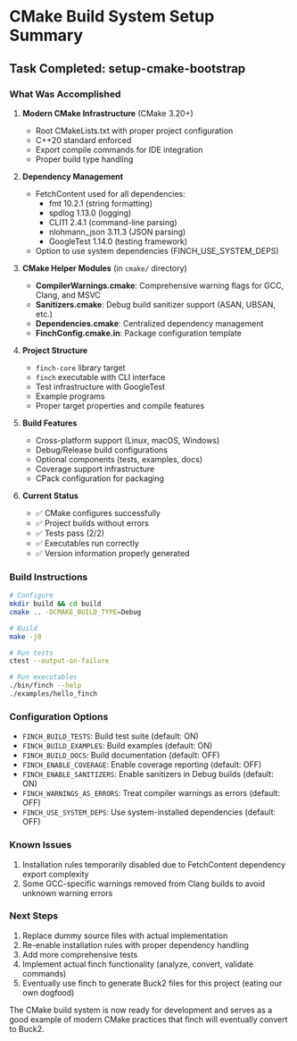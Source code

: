 # CMake Build System Setup Summary

## Task Completed: setup-cmake-bootstrap

### What Was Accomplished

1. **Modern CMake Infrastructure** (CMake 3.20+)
   - Root CMakeLists.txt with proper project configuration
   - C++20 standard enforced
   - Export compile commands for IDE integration
   - Proper build type handling

2. **Dependency Management**
   - FetchContent used for all dependencies:
     - fmt 10.2.1 (string formatting)
     - spdlog 1.13.0 (logging)
     - CLI11 2.4.1 (command-line parsing)
     - nlohmann_json 3.11.3 (JSON parsing)
     - GoogleTest 1.14.0 (testing framework)
   - Option to use system dependencies (FINCH_USE_SYSTEM_DEPS)

3. **CMake Helper Modules** (in `cmake/` directory)
   - **CompilerWarnings.cmake**: Comprehensive warning flags for GCC, Clang, and MSVC
   - **Sanitizers.cmake**: Debug build sanitizer support (ASAN, UBSAN, etc.)
   - **Dependencies.cmake**: Centralized dependency management
   - **FinchConfig.cmake.in**: Package configuration template

4. **Project Structure**
   - `finch-core` library target
   - `finch` executable with CLI interface
   - Test infrastructure with GoogleTest
   - Example programs
   - Proper target properties and compile features

5. **Build Features**
   - Cross-platform support (Linux, macOS, Windows)
   - Debug/Release build configurations
   - Optional components (tests, examples, docs)
   - Coverage support infrastructure
   - CPack configuration for packaging

6. **Current Status**
   - ✅ CMake configures successfully
   - ✅ Project builds without errors
   - ✅ Tests pass (2/2)
   - ✅ Executables run correctly
   - ✅ Version information properly generated

### Build Instructions

```bash
# Configure
mkdir build && cd build
cmake .. -DCMAKE_BUILD_TYPE=Debug

# Build
make -j8

# Run tests
ctest --output-on-failure

# Run executables
./bin/finch --help
./examples/hello_finch
```

### Configuration Options

- `FINCH_BUILD_TESTS`: Build test suite (default: ON)
- `FINCH_BUILD_EXAMPLES`: Build examples (default: ON)
- `FINCH_BUILD_DOCS`: Build documentation (default: OFF)
- `FINCH_ENABLE_COVERAGE`: Enable coverage reporting (default: OFF)
- `FINCH_ENABLE_SANITIZERS`: Enable sanitizers in Debug builds (default: ON)
- `FINCH_WARNINGS_AS_ERRORS`: Treat compiler warnings as errors (default: OFF)
- `FINCH_USE_SYSTEM_DEPS`: Use system-installed dependencies (default: OFF)

### Known Issues

1. Installation rules temporarily disabled due to FetchContent dependency export complexity
2. Some GCC-specific warnings removed from Clang builds to avoid unknown warning errors

### Next Steps

1. Replace dummy source files with actual implementation
2. Re-enable installation rules with proper dependency handling
3. Add more comprehensive tests
4. Implement actual finch functionality (analyze, convert, validate commands)
5. Eventually use finch to generate Buck2 files for this project (eating our own dogfood)

The CMake build system is now ready for development and serves as a good example of modern CMake practices that finch will eventually convert to Buck2.
